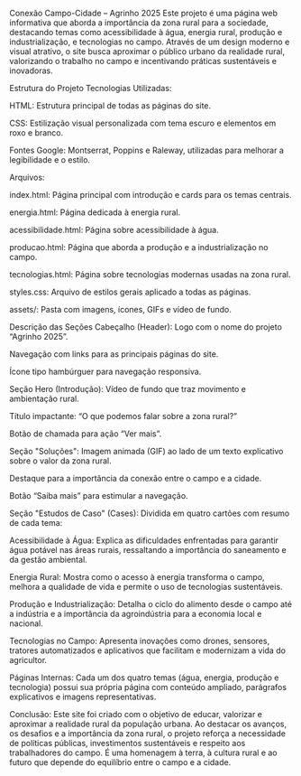 Conexão Campo-Cidade – Agrinho 2025
Este projeto é uma página web informativa que aborda a importância da zona rural para a sociedade, destacando temas como acessibilidade à água, energia rural, produção e industrialização, e tecnologias no campo. Através de um design moderno e visual atrativo, o site busca aproximar o público urbano da realidade rural, valorizando o trabalho no campo e incentivando práticas sustentáveis e inovadoras.

 Estrutura do Projeto
Tecnologias Utilizadas:

HTML: Estrutura principal de todas as páginas do site.

CSS: Estilização visual personalizada com tema escuro e elementos em roxo e branco.

Fontes Google: Montserrat, Poppins e Raleway, utilizadas para melhorar a legibilidade e o estilo.

Arquivos:

index.html: Página principal com introdução e cards para os temas centrais.

energia.html: Página dedicada à energia rural.

acessibilidade.html: Página sobre acessibilidade à água.

producao.html: Página que aborda a produção e a industrialização no campo.

tecnologias.html: Página sobre tecnologias modernas usadas na zona rural.

styles.css: Arquivo de estilos gerais aplicado a todas as páginas.

assets/: Pasta com imagens, ícones, GIFs e vídeo de fundo.

Descrição das Seções
Cabeçalho (Header):
Logo com o nome do projeto “Agrinho 2025”.

Navegação com links para as principais páginas do site.

Ícone tipo hambúrguer para navegação responsiva.

Seção Hero (Introdução):
Vídeo de fundo que traz movimento e ambientação rural.

Título impactante: “O que podemos falar sobre a zona rural?”

Botão de chamada para ação “Ver mais”.

Seção "Soluções":
Imagem animada (GIF) ao lado de um texto explicativo sobre o valor da zona rural.

Destaque para a importância da conexão entre o campo e a cidade.

Botão “Saiba mais” para estimular a navegação.

Seção "Estudos de Caso" (Cases):
Dividida em quatro cartões com resumo de cada tema:

Acessibilidade à Água:
Explica as dificuldades enfrentadas para garantir água potável nas áreas rurais, ressaltando a importância do saneamento e da gestão ambiental.

Energia Rural:
Mostra como o acesso à energia transforma o campo, melhora a qualidade de vida e permite o uso de tecnologias sustentáveis.

Produção e Industrialização:
Detalha o ciclo do alimento desde o campo até a indústria e a importância da agroindústria para a economia local e nacional.

Tecnologias no Campo:
Apresenta inovações como drones, sensores, tratores automatizados e aplicativos que facilitam e modernizam a vida do agricultor.

Páginas Internas:
Cada um dos quatro temas (água, energia, produção e tecnologia) possui sua própria página com conteúdo ampliado, parágrafos explicativos e imagens representativas.

Conclusão:
Este site foi criado com o objetivo de educar, valorizar e aproximar a realidade rural da população urbana. Ao destacar os avanços, os desafios e a importância da zona rural, o projeto reforça a necessidade de políticas públicas, investimentos sustentáveis e respeito aos trabalhadores do campo. É uma homenagem à terra, à cultura rural e ao futuro que depende do equilíbrio entre o campo e a cidade.
